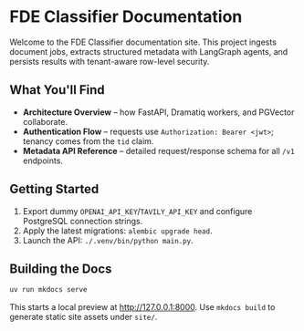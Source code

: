# FDE Classifier Documentation

Welcome to the FDE Classifier documentation site. This project ingests document jobs,
extracts structured metadata with LangGraph agents, and persists results with tenant-aware
row-level security.

## What You'll Find

- **Architecture Overview** – how FastAPI, Dramatiq workers, and PGVector collaborate.
- **Authentication Flow** – requests use `Authorization: Bearer <jwt>`; tenancy comes from the `tid` claim.
- **Metadata API Reference** – detailed request/response schema for all `/v1` endpoints.

## Getting Started

1. Export dummy `OPENAI_API_KEY`/`TAVILY_API_KEY` and configure PostgreSQL connection strings.
2. Apply the latest migrations: `alembic upgrade head`.
3. Launch the API: `./.venv/bin/python main.py`.

## Building the Docs

```bash
uv run mkdocs serve
```

This starts a local preview at <http://127.0.0.1:8000>. Use `mkdocs build` to generate static
site assets under `site/`.
